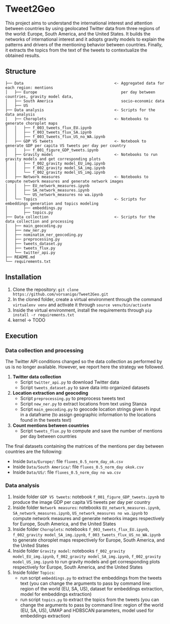 # Tweet2Geo

This project aims to understand the international interest and attention between countries by using geolocated Twitter data from three regions of the world: Europe, South America, and the United States.
It builds the networks of international interest and it adopts gravity models to explain the patterns and drivers of the mentioning behavior between countries. Finally, it extracts the topics from the text of the tweets to contextualize the obtained results.

## Structure

```
├── Data                                        <- Aggregated data for each region: mentions                                              
│   ├── Europe                                     per day between countries, gravity model data, 
│   ├── South America                              socio-economic data
│   ├── US
├── Data analysis                               <- Scripts for the data analysis
│   ├── Choroplets                              <- Notebooks to generate choroplet maps
│   │   ├── f_003_tweets_flux_EU.ipynb
│   │   ├── f_003_tweets_flux_SA.ipynb
│   │   ├── f_003_tweets_flux_US_no_WA.ipynb
│   ├── GDP VS tweets                           <- Notebook to generate GDP per capita VS tweets per day per country
│   │   ├── f_001_figure_GDP_tweets.ipynb                
│   ├── Gravity model                           <- Notebooks to run gravity models and get corresponding plots
│   │   ├── f_002_gravity model_EU_img.ipynb    
│   │   ├── f_002_gravity model_SA_img.ipynb
│   │   └── f_002_gravity model_US_img.ipynb
│   ├── Network measures                        <- Notebooks to compute network measures and generate network images
│   │   ├── EU_network_measures.ipynb
│   │   ├── SA_network_measures.ipynb
│   │   └── US_network_measures no wa.ipynb
│   └── Topics                                  <- Scripts for embeddings generation and topics modeling
│       ├── embeddings.py                       
│       ├── topics.py                           
├── Data collection                             <- Scripts for the data collection and processing
│   ├── main_geocoding.py
│   ├── new_ner.py
│   ├── nominatim_ner_geocoding.py
│   ├── preprocessing.py
│   ├── tweets_dataset.py
│   ├── tweets_flux.py
│   └── twitter_api.py
├── README.md
└── requirements.txt
```

 

## Installation

1) Clone the repository:
   `git clone https://github.com/vorsanigo/Tweet2Geo.git`
2) In the cloned folder, create a virtual environment through the command `virtualenv venv` and activate it through `source venv/bin/activate`
3) Inside the virtual environment, install the requirements through `pip install -r requirements.txt`
4) kernel -> TODO

## Execution

### Data collection and processing

The Twitter API conditions changed so the data collection as performed by us is no longer available. However, we report here the strategy we followed.
1) **Twitter data collection**
   - Script `twitter_api.py` to download Twitter data
   - Script `tweets_dataset.py` to save data into organized datasets
2) **Location extraction and geocoding**
   - Script `preprocessing.py` to preprocess tweets text
   - Script `new_ner.py` to extract locations from text using Stanza
   - Script `main_geocoding.py` to geocode location strings given in input in a dataframe (to assign geographic information to the locations found in the tweets text)
3) **Count mentions between countries**
   - Script `tweets_flux.py` to compute and save the number of mentions per day between countries
     
The final datasets containing the matrices of the mentions per day between countries are the following:
- Inside `Data/Europe/`: file `fluxes_0.5_norm_day_ok.csv`
- Inside `Data/South America/`: file `fluxes_0.5_norm_day okok.csv`
- Inside `Data/US/`: file `fluxes_0.5_norm_day no wa.csv`
  
### Data analysis
1) Inside folder `GDP VS tweets`: notebook `f_001_figure_GDP_tweets.ipynb` to produce the image GDP per capita VS tweets per day per country
2) Inside folder `Network measures`: notebooks `EU_network_measures.ipynb`, `SA_network_measures.ipynb`, `US_network_measures no wa.ipynb` to compute network measures and generate networks images respectively for Europe, South America, and the United States
3) Inside folder `Choroplets`: notebooks `f_003_tweets_flux_EU.ipynb`, `f_002_gravity model_SA_img.ipynb`, `f_003_tweets_flux_US_no_WA.ipynb` to generate choroplet maps respectively for Europe, South America, and the United States
4) Inside folder `Gravity model`: notebooks `f_002_gravity model_EU_img.ipynb`, `f_002_gravity model_SA_img.ipynb`, `f_002_gravity model_US_img.ipynb` to run gravity models and get corresponding plots respectively for Europe, South America, and the United States
5)  Inside folder `Topics`:
     - run script `embeddings.py` to extract the embeddings from the tweets text (you can change the arguments to pass by command line: region of the world (EU, SA, US), dataset for embeddings extraction, model for embeddings extraction)
     -  run script `topics.py` to extract the topics from the tweets (you can change the arguments to pass by command line: region of the world (EU, SA, US), UMAP and HDBSCAN parameters, model used for embeddings extraction)
    
